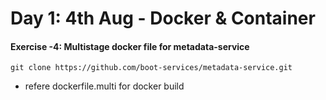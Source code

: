 # Day 1: 4th Aug - Docker & Container

#### Exercise -4: Multistage docker file for metadata-service

```
git clone https://github.com/boot-services/metadata-service.git
```

- refere dockerfile.multi for docker build 
